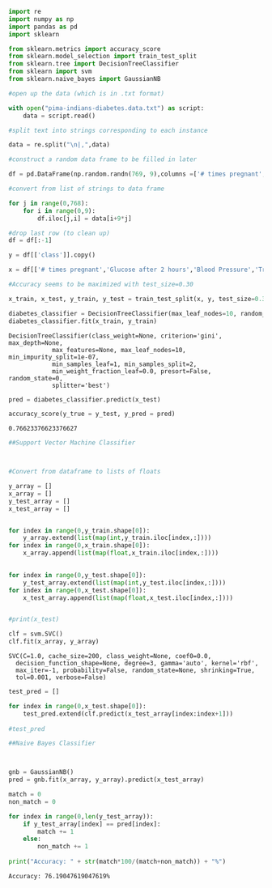 

```python
import re
import numpy as np
import pandas as pd
import sklearn
```


```python
from sklearn.metrics import accuracy_score
from sklearn.model_selection import train_test_split
from sklearn.tree import DecisionTreeClassifier
from sklearn import svm
from sklearn.naive_bayes import GaussianNB
```


```python
#open up the data (which is in .txt format)

with open("pima-indians-diabetes.data.txt") as script:
    data = script.read()
```


```python
#split text into strings corresponding to each instance

data = re.split("\n|,",data)
```


```python
#construct a random data frame to be filled in later

df = pd.DataFrame(np.random.randn(769, 9),columns =['# times pregnant','Glucose after 2 hours','Blood Pressure','Tricept skin fold thickness','2hr serum insulin','BMI','Diabetes pedigree function','Age','class'])

```


```python
#convert from list of strings to data frame

for j in range(0,768):
    for i in range(0,9):
        df.iloc[j,i] = data[i+9*j]
```


```python
#drop last row (to clean up)
df = df[:-1]
```


```python
y = df[['class']].copy()

x = df[['# times pregnant','Glucose after 2 hours','Blood Pressure','Tricept skin fold thickness','2hr serum insulin','BMI','Diabetes pedigree function','Age']].copy()

```


```python
#Accuracy seems to be maximized with test_size=0.30

x_train, x_test, y_train, y_test = train_test_split(x, y, test_size=0.30, random_state=127)
```


```python
diabetes_classifier = DecisionTreeClassifier(max_leaf_nodes=10, random_state=0)
diabetes_classifier.fit(x_train, y_train)
```




    DecisionTreeClassifier(class_weight=None, criterion='gini', max_depth=None,
                max_features=None, max_leaf_nodes=10, min_impurity_split=1e-07,
                min_samples_leaf=1, min_samples_split=2,
                min_weight_fraction_leaf=0.0, presort=False, random_state=0,
                splitter='best')




```python
pred = diabetes_classifier.predict(x_test)
```


```python
accuracy_score(y_true = y_test, y_pred = pred)
```




    0.76623376623376627




```python
##Support Vector Machine Classifier



#Convert from dataframe to lists of floats

y_array = []
x_array = []
y_test_array = []
x_test_array = []


for index in range(0,y_train.shape[0]):
    y_array.extend(list(map(int,y_train.iloc[index,:])))
for index in range(0,x_train.shape[0]):
    x_array.append(list(map(float,x_train.iloc[index,:])))

    
for index in range(0,y_test.shape[0]):
    y_test_array.extend(list(map(int,y_test.iloc[index,:])))
for index in range(0,x_test.shape[0]):
    x_test_array.append(list(map(float,x_test.iloc[index,:])))


#print(x_test)

```


```python
clf = svm.SVC()
clf.fit(x_array, y_array)  
```




    SVC(C=1.0, cache_size=200, class_weight=None, coef0=0.0,
      decision_function_shape=None, degree=3, gamma='auto', kernel='rbf',
      max_iter=-1, probability=False, random_state=None, shrinking=True,
      tol=0.001, verbose=False)




```python
test_pred = []

for index in range(0,x_test.shape[0]):
    test_pred.extend(clf.predict(x_test_array[index:index+1]))
    
#test_pred
```


```python
##Naive Bayes Classifier



gnb = GaussianNB()
pred = gnb.fit(x_array, y_array).predict(x_test_array)

match = 0
non_match = 0

for index in range(0,len(y_test_array)):
    if y_test_array[index] == pred[index]:
        match += 1 
    else:
        non_match += 1
        
print("Accuracy: " + str(match*100/(match+non_match)) + "%")

```

    Accuracy: 76.19047619047619%



```python

```
